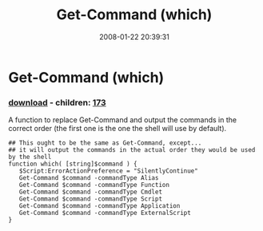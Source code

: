 ﻿---
pid:            122
poster:         Joel Bennett
title:          Get-Command (which)
date:           2008-01-22 20:39:31
format:         posh
parent:         0
parent:         0
children:       173
---

# Get-Command (which)

### [download](122.ps1) - children: [173](173.md)

A function to replace Get-Command and output the commands in the correct order (the first one is the one the shell will use by default).

```posh
## This ought to be the same as Get-Command, except...
## it will output the commands in the actual order they would be used by the shell
function which( [string]$command ) {
   $Script:ErrorActionPreference = "SilentlyContinue"
   Get-Command $command -commandType Alias 
   Get-Command $command -commandType Function
   Get-Command $command -commandType Cmdlet
   Get-Command $command -commandType Script
   Get-Command $command -commandType Application
   Get-Command $command -commandType ExternalScript
}
```
